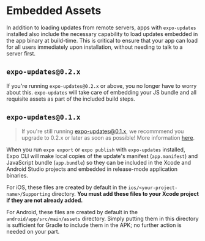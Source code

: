 # Embedded Assets

In addition to loading updates from remote servers, apps with `expo-updates` installed also include the necessary capability to load updates embedded in the app binary at build-time. This is critical to ensure that your app can load for all users immediately upon installation, without needing to talk to a server first.

## `expo-updates@0.2.x`

If you're running `expo-updates@0.2.x` or above, you no longer have to worry about this. `expo-updates` will take care of embedding your JS bundle and all requisite assets as part of the included build steps.

## `expo-updates@0.1.x`

> If you're still running expo-updates@0.1.x, we recommmend you upgrade to 0.2.x or later as soon as possible! More information [here](https://blog.expo.io/over-the-air-updates-from-expo-are-now-even-easier-to-use-376e2213fabf).

When you run `expo export` or `expo publish` with `expo-updates` installed, Expo CLI will make local copies of the update's manifest (`app.manifest`) and JavaScript bundle (`app.bundle`) so they can be included in the Xcode and Android Studio projects and embedded in release-mode application binaries.

For iOS, these files are created by default in the `ios/<your-project-name>/Supporting` directory. **You must add these files to your Xcode project if they are not already added.**

For Android, these files are created by default in the `android/app/src/main/assets` directory. Simply putting them in this directory is sufficient for Gradle to include them in the APK; no further action is needed on your part.
